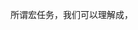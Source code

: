 所谓宏任务，我们可以理解成，<script> 标签中主代码执行，一次用户交互（比如触发了一次点击事件引起的回调函数），定时器 setInterval ，延时器 setTimeout 队列， MessageChannel 等。这些宏任务通过 event loop，来实现有条不紊的执行。

例如在浏览器环境下，宏任务的执行并不会影响到浏览器的渲染和响应。

什么是微任务呢 ？

那么我们再来分析一下微任务，在 js 执行过程中，我们希望一些任务，不阻塞代码执行，又能让该任务在此轮 event loop 执行完毕，那么就引入了一个微任务队列的概念。

微任务相比宏任务有如下特点：

微任务在当前 js 执行完毕后，立即执行，会阻塞浏览器的渲染和响应。
一次宏任务完毕后，会清空微任务队列。
常见的微任务，有 Promise， queueMicrotask ，浏览器环境下的 MutationObserver ，node 环境下 process.nextTick 等。

讲完了宏任务和微任务，继续来看第一种批量更新的实现，就是基于宏任务 和 微任务 来实现。

先来描述一下这种方式，比如每次更新，我们先并不去立即执行更新任务，而是先把每一个更新任务放入一个待更新队列 updateQueue 里面，然后 js 执行完毕，用一个微任务统一去批量更新队列里面的任务，如果微任务存在兼容性，那么降级成一个宏任务。这里优先采用微任务的原因就是微任务的执行时机要早于下一次宏任务的执行。

典型的案例就是 vue 更新原理，vue.$nextTick 原理 ，还有 v18 中 scheduleMicrotask 的更新原理。

以 vue 为例子我们看一下 nextTick 的实现：runtime-core/src/scheduler.ts

```javascript
const p = Promise.resolve();
/* nextTick 实现，用微任务实现的 */
export function nextTick(fn?: () => void): Promise<void> {
  return fn ? p.then(fn) : p;
}
```

可以看到 nextTick 原理，本质就是 Promise.resolve() 创建的微任务。

再看看 react v18 里面的实现。react-reconciler/src/ReactFiberWorkLoop/ensureRootIsScheduled

```javascript
function ensureRootIsScheduled(root, currentTime) {
  /* 省去没有必要的逻辑 */
  if (newCallbackPriority === SyncLane) {
    /* 支持微任务 */
    if (supportsMicrotasks) {
      /* 通过微任务处理 */
      scheduleMicrotask(flushSyncCallbacks);
    }
  }
}
```

接下里看一下 scheduleMicrotask 是如何实现的。

```javascript
/* 向下兼容 */
var scheduleMicrotask =
  typeof queueMicrotask === 'function'
    ? queueMicrotask
    : typeof Promise !== 'undefined'
    ? function (callback) {
        return Promise.resolve(null).then(callback).catch(handleErrorInNextTick);
      }
    : scheduleTimeout;
```
scheduleMicrotask 也是用的 Promise.resolve ，还有一个 setTimeout 向下兼容的情况。
